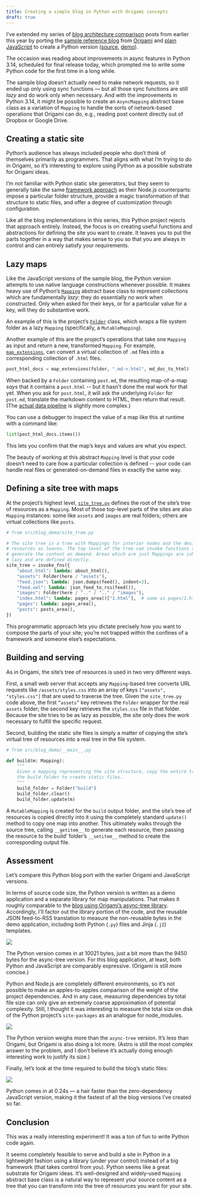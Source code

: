 ```yaml
---
title: Creating a simple blog in Python with Origami concepts
draft: true
---
```


I’ve extended my series of [blog architecture comparison](/posts/2025/05-02-concise-expressions.html) posts from earlier this year by porting the [sample reference blog](https://github.com/WebOrigami/pondlife) from [Origami](https://weborigami.org) and [plain JavaScript](/posts/2025/04-17-zero-dependencies.html) to create a Python version ([source](https://github.com/JanMiksovsky/pondlife-python), [demo](https://pondlife-python.netlify.app/)).

The occasion was reading about improvements in async features in Python 3.14, scheduled for final release today, which prompted me to write some Python code for the first time in a long while.

The sample blog doesn’t actually need to make network requests, so it ended up only using sync functions — but all those sync functions are still _lazy_ and do work only when necessary. And with the improvements in Python 3.14, it might be possible to create an `AsyncMapping` abstract base class as a variation of `Mapping` to handle the sorts of network-based operations that Origami can do, e.g., reading post content directly out of Dropbox or Google Drive.

## Creating a static site

Python’s audience has always included people who don’t think of themselves primarily as programmers. That aligns with what I’m trying to do in Origami, so it’s interesting to explore using Python as a possible substrate for Origami ideas.

I’m not familiar with Python static site generators, but they seem to generally take the same [framework approach](https://weborigami.org/language/model#use-a-website-framework) as their Node.js counterparts: impose a particular folder structure, provide a magic transformation of that structure to static files, and offer a degree of customization through configuration.

Like all the blog implementations in this series, this Python project rejects that approach entirely. Instead, the focus is on creating useful functions and abstractions for defining the site you want to create. It leaves you to put the parts together in a way that makes sense to you so that you are always in control and can entirely satisfy your requirements.

## Lazy maps

Like the JavaScript versions of the sample blog, the Python version attempts to use native language constructions whenever possible. It makes heavy use of Python’s [`Mapping`](https://docs.python.org/3/library/collections.abc.html#collections.abc.Mapping) abstract base class to represent collections which are fundamentally _lazy_: they do essentially no work when constructed. Only when asked for their keys, or for a particular value for a key, will they do substantive work.

An example of this is the project’s [`Folder`](https://github.com/JanMiksovsky/pondlife-python/blob/main/src/map_origami/folder.py) class, which wraps a file system folder as a lazy `Mapping` (specifically, a `MutableMapping`).

Another example of this are the project’s operations that take one `Mapping` as input and return a new, transformed `Mapping`. For example, [`map_extensions`](https://github.com/JanMiksovsky/pondlife-python/blob/main/src/map_origami/map_extensions.py), can convert a virtual collection of `.md` files into a corresponding collection of `.html` files.

```python
post_html_docs = map_extensions(folder, ".md->.html", md_doc_to_html)
```

When backed by a `Folder` containing `post.md`, the resulting map-of-a-map _says_ that it contains a `post.html` -- but it hasn’t done the real work for that yet. When you ask for `post.html`, it will ask the underlying `Folder` for `post.md`, translate the markdown content to HTML, then return that result. (The [actual data pipeline](https://github.com/JanMiksovsky/pondlife-python/blob/main/src/blog_demo/post_docs.py) is slightly more complex.)

You can use a debugger to inspect the value of a map like this at runtime with a command like:

```python
list(post_html_docs.items())
```

This lets you confirm that the map’s keys and values are what you expect.

The beauty of working at this abstract `Mapping` level is that your code doesn’t need to care how a particular collection is defined -- your code can handle real files or generated-on-demand files in exactly the same way.

## Defining a site tree with maps

At the project’s highest level, [`site_tree.py`](https://github.com/JanMiksovsky/pondlife-python/blob/main/src/blog_demo/site_tree.py) defines the root of the site’s tree of resources as a `Mapping`. Most of those top-level parts of the sites are also `Mapping` instances: some like `assets` and `images` are real folders; others are virtual collections like `posts`.

```python
# from src/blog_demo/site_tree.py

# The site tree is a tree with Mappings for interior nodes and the desired
# resources as leaves. The top level of the tree can invoke functions to
# generate the content on demand. Areas which are just Mappings are inherently
# lazy and are defined directly.
site_tree = invoke_fns({
    "about.html": lambda: about_html(),
    "assets": Folder(here / "assets"),
    "feed.json": lambda: json.dumps(feed(), indent=2),
    "feed.xml": lambda: json_feed_to_rss(feed()),
    "images": Folder(here / ".." / ".." / "images"),
    "index.html": lambda: pages_area()["1.html"],  # same as pages/1.html
    "pages": lambda: pages_area(),
    "posts": posts_area(),
})
```

This programmatic approach lets you dictate precisely how you want to compose the parts of your site; you’re not trapped within the confines of a framework and someone else’s expectations.

## Building and serving

As in Origami, the site’s tree of resources is used in two very different ways.

First, a small web server that accepts any `Mapping`-based tree converts URL requests like `/assets/styles.css` into an array of keys `["assets", "styles.css"]` that are used to traverse the tree. Given the `site_tree.py` code above, the first `”assets”` key retrieves the `Folder` wrapper for the real `assets` folder; the second key retrieves the `styles.css` file in that folder. Because the site tries to be as lazy as possible, the site only does the work necessary to fulfill the specific request.

Second, building the static site files is simply a matter of copying the site’s virtual tree of resources into a real tree in the file system.

```python
# from src/blog_demo/__main__.py

def build(m: Mapping):
    """
    Given a mapping representing the site structure, copy the entire tree into
    the build folder to create static files.
    """
    build_folder = Folder("build")
    build_folder.clear()
    build_folder.update(m)
```

A `MutableMapping` is created for the `build` output folder, and the site’s tree of resources is copied directly into it using the completely standard `update()` method to copy one map into another. This ultimately walks through the source tree, calling `__getitem__` to generate each resource, then passing the resource to the build’ folder’s `__setitem__` method to create the corresponding output file.

## Assessment

Let’s compare this Python blog port with the earlier Origami and JavaScript versions.

In terms of source code size, the Python version is written as a demo application and a separate library for map manipulations. That makes it roughly comparable to the [blog using Origami’s async-tree library](/posts/2025/04-23-async-tree.html). Accordingly, I’ll factor out the library portion of the code, and the reusable JSON feed-to-RSS translation to measure the non-reusable bytes in the demo application, including both Python (`.py`) files and Jinja (`.j2`) templates.

![](/images/2025/10/pythonSourceCode.png)

The Python version comes in at 10021 bytes, just a bit more than the 9450 bytes for the async-tree version. For this blog application, at least, both Python and JavaScript are comparably expressive. (Origami is still more concise.)

Python and Node.js are completely different environments, so it’s not possible to make an apples-to-apples comparison of the weight of the project dependencies. And in any case, measuring dependencies by total file size can only give an extremely coarse approximation of potential complexity. Still, I thought it was interesting to measure the total size on disk of the Python project’s `site-packages` as an analogue for node_modules.

![](/images/2025/10/pythonDependencies.png)

The Python version weighs more than the `async-tree` version. It’s less than Origami, but Origami is also doing a lot more. (Astro is still the most complex answer to the problem, and I don’t believe it’s actually doing enough interesting work to justify its size.)

Finally, let’s look at the time required to build the blog’s static files:

![](/images/2025/10/pythonBuildTime.png)

Python comes in at 0.24s — a hair faster than the zero-dependency JavaScript version, making it the fastest of all the blog versions I’ve created so far.

## Conclusion

This was a really interesting experiment! It was a ton of fun to write Python code again.

It seems completely feasible to serve and build a site in Python in a lightweight fashion using a library (under your control) instead of a big framework (that takes control from you). Python seems like a great substrate for Origami ideas. It’s well-designed and widely-used `Mapping` abstract base class is a natural way to represent your source content as a tree that you can transform into the tree of resources you want for your site.